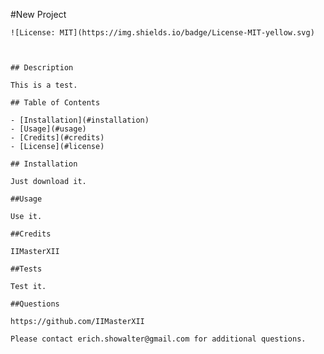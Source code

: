 #New Project

    ![License: MIT](https://img.shields.io/badge/License-MIT-yellow.svg)
    
    

    ## Description

    This is a test.

    ## Table of Contents

    - [Installation](#installation)
    - [Usage](#usage)
    - [Credits](#credits)
    - [License](#license)

    ## Installation

    Just download it.

    ##Usage

    Use it.

    ##Credits

    IIMasterXII

    ##Tests

    Test it.

    ##Questions

    https://github.com/IIMasterXII
    
    Please contact erich.showalter@gmail.com for additional questions.
    